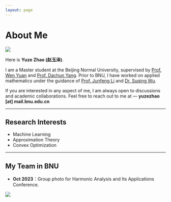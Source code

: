 ```yaml
---
layout: page
---
```


# About Me

<img src="https://MUMAAMCS.github.io/yuzezhao.jpg" class="floatpic">

Here is **Yuze Zhao (赵玉泽)**.<br>

I am a Master student at the Beijing Normal University, supervised by [Prof. Wen Yuan](https://mathscinet.ams.org/mathscinet/MRAuthorID/743517) and [Prof. Dachun Yang](https://mathscinet.ams.org/mathscinet/MRAuthorID/317762). 
Prior to BNU, I have worked on applied mathematics under the guidance of [Prof. Junfeng Li](https://mathscinet.ams.org/mathscinet/MRAuthorID/756590) and [Dr. Suqing Wu](https://mathscinet.ams.org/mathscinet/MRAuthorID/1211260). 

If you are interested in any aspect of me, I am always open to discussions and academic collaborations. Feel free to reach out to me at — **yuzezhao [at] mail.bnu.edu.cn**

---

## Research Interests

- Machine Learning
- Approximation Theory
- Convex Optimization

---

## My Team in BNU

- **Oct 2023**：Group photo for Harmonic Analysis and Its Applications Conference.

<div>
<img src="/images/BNUHATeam.jpg">
</div>

<br>

<!-- <blockquote class="twitter-tweet"><p lang="en" dir="ltr">Thrilled to be an AAAI-UC Scholar at <a href="https://twitter.com/hashtag/AAAI24?src=hash&amp;ref_src=twsrc%5Etfw">#AAAI24</a>, thanks to <a href="https://twitter.com/hashtag/AAAI?src=hash&amp;ref_src=twsrc%5Etfw">#AAAI</a> &amp; <a href="https://twitter.com/hashtag/GoogleExploreCSR?src=hash&amp;ref_src=twsrc%5Etfw">#GoogleExploreCSR</a> for the sponsorship. Grateful for the knowledge gained and new friendships formed.<br><br>Wonderful trip in Vancouver. Looking forward to staying connected with all.<a href="https://twitter.com/hashtag/AAAI24?src=hash&amp;ref_src=twsrc%5Etfw">#AAAI24</a> <a href="https://twitter.com/hashtag/Vancouver?src=hash&amp;ref_src=twsrc%5Etfw">#Vancouver</a> <a href="https://twitter.com/hashtag/GoogleExploreCSR?src=hash&amp;ref_src=twsrc%5Etfw">#GoogleExploreCSR</a> <a href="https://t.co/wUQUp8XlSM">pic.twitter.com/wUQUp8XlSM</a></p>&mdash; Hanlin CAI (seeking a PhD position 2025) (@lancecai2002) <a href="https://twitter.com/lancecai2002/status/1762210025173344260?ref_src=twsrc%5Etfw">February 26, 2024</a></blockquote> <script async src="https://platform.twitter.com/widgets.js" charset="utf-8"></script> -->

